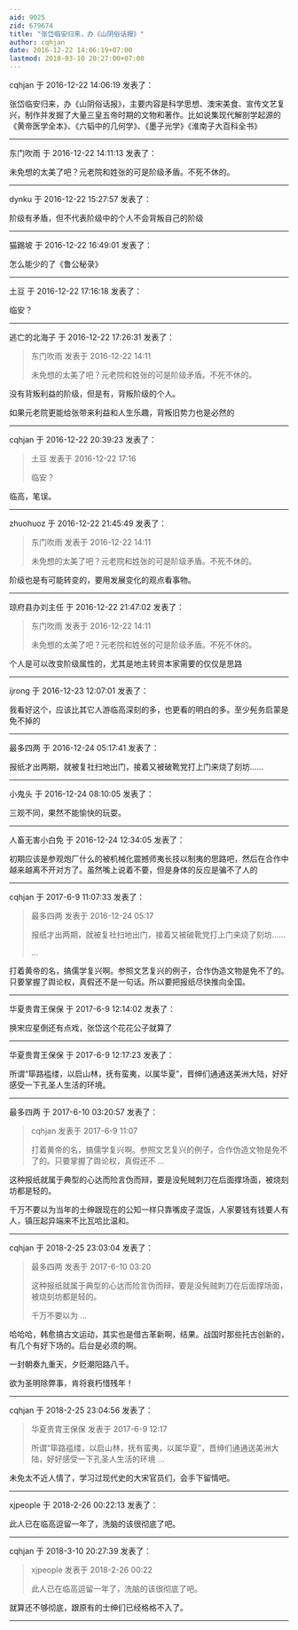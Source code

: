 ```yaml
---
aid: 9025
zid: 679674
title: "张岱临安归来，办《山阴俗话报》"
author: cqhjan
date: 2016-12-22 14:06:19+07:00
lastmod: 2018-03-10 20:27:00+07:00
---
```


cqhjan 于 2016-12-22 14:06:19 发表了：

张岱临安归来，办《山阴俗话报》，主要内容是科学思想、澳宋美食、宣传文艺复兴，制作并发掘了大量三皇五帝时期的文物和著作。比如说集现代解剖学起源的《黄帝医学全本》、《六韬中的几何学》、《墨子光学》《淮南子大百科全书》

---

东门吹雨 于 2016-12-22 14:11:13 发表了：

未免想的太美了吧？元老院和姓张的可是阶级矛盾。不死不休的。

---

dynku 于 2016-12-22 15:27:57 发表了：

阶级有矛盾，但不代表阶级中的个人不会背叛自己的阶级

---

猫踢坡 于 2016-12-22 16:49:01 发表了：

怎么能少的了《鲁公秘录》

---

土豆 于 2016-12-22 17:16:18 发表了：

临安？

---

逃亡的北海子 于 2016-12-22 17:26:31 发表了：

> 东门吹雨 发表于 2016-12-22 14:11
>
> 未免想的太美了吧？元老院和姓张的可是阶级矛盾。不死不休的。

没有背叛利益的阶级，但是有，背叛阶级的个人。

如果元老院更能给张带来利益和人生乐趣，背叛旧势力也是必然的

---

cqhjan 于 2016-12-22 20:39:23 发表了：

> 土豆 发表于 2016-12-22 17:16
>
> 临安？

临高，笔误。

---

zhuohuoz 于 2016-12-22 21:45:49 发表了：

> 东门吹雨 发表于 2016-12-22 14:11
>
> 未免想的太美了吧？元老院和姓张的可是阶级矛盾。不死不休的。

阶级也是有可能转变的，要用发展变化的观点看事物。

---

琼府县办刘主任 于 2016-12-22 21:47:02 发表了：

> 东门吹雨 发表于 2016-12-22 14:11
>
> 未免想的太美了吧？元老院和姓张的可是阶级矛盾。不死不休的。

个人是可以改变阶级属性的，尤其是地主转资本家需要的仅仅是思路

---

ijrong 于 2016-12-23 12:07:01 发表了：

我看好这个，应该比其它人游临高深刻的多，也更看的明白的多。至少髡务启蒙是免不掉的

---

最多四两 于 2016-12-24 05:17:41 发表了：

报纸才出两期，就被复社扫地出门，接着又被破靴党打上门来烧了刻坊……

---

小鬼头 于 2016-12-24 08:10:05 发表了：

三观不同，果然不能愉快的玩耍。

---

人畜无害小白免 于 2016-12-24 12:34:05 发表了：

初期应该是参观炮厂什么的被机械化震撼师夷长技以制夷的思路吧，然后在合作中越来越离不开对方了。虽然嘴上说着不要，但是身体的反应是骗不了人的

---

cqhjan 于 2017-6-9 11:07:33 发表了：

> 最多四两 发表于 2016-12-24 05:17
>
> 报纸才出两期，就被复社扫地出门，接着又被破靴党打上门来烧了刻坊……
>
> ...

打着黄帝的名，搞儒学复兴啊。参照文艺复兴的例子，合作伪造文物是免不了的。只要掌握了舆论权，真假还不是一句话。所以要把报纸尽快推向全国。

---

华夏贵胄王保保 于 2017-6-9 12:14:02 发表了：

换宋应星倒还有点戏，张岱这个花花公子就算了

---

华夏贵胄王保保 于 2017-6-9 12:17:23 发表了：

所谓“筚路褴缕，以启山林，抚有蛮夷，以属华夏”，晋绅们通通送美洲大陆，好好感受一下孔圣人生活的环境。

---

最多四两 于 2017-6-10 03:20:57 发表了：

> cqhjan 发表于 2017-6-9 11:07
>
> 打着黄帝的名，搞儒学复兴啊。参照文艺复兴的例子，合作伪造文物是免不了的。只要掌握了舆论权，真假还不 ...

这种报纸就属于典型的心达而险言伪而辩，要是没髡贼刺刀在后面撑场面，被烧刻坊都是轻的。

千万不要以为当年的士绅跟现在的公知一样只靠嘴皮子混饭，人家要钱有钱要人有人，镇压起异端来不比瓦哈比温和。

---

cqhjan 于 2018-2-25 23:03:04 发表了：

> 最多四两 发表于 2017-6-10 03:20
>
> 这种报纸就属于典型的心达而险言伪而辩，要是没髡贼刺刀在后面撑场面，被烧刻坊都是轻的。
>
> 千万不要以为 ...

哈哈哈，韩愈搞古文运动，其实也是借古革新啊，结果。战国时那些托古创新的，有几个有好下场的。后台是必须的啊。

一封朝奏九重天，夕贬潮阳路八千。

欲为圣明除弊事，肯将衰朽惜残年！

---

cqhjan 于 2018-2-25 23:04:56 发表了：

> 华夏贵胄王保保 发表于 2017-6-9 12:17
>
> 所谓“筚路褴缕，以启山林，抚有蛮夷，以属华夏”，晋绅们通通送美洲大陆，好好感受一下孔圣人生活的环境 ...

未免太不近人情了，学习过现代史的大宋官员们，会手下留情吧。

---

xjpeople 于 2018-2-26 00:22:13 发表了：

此人已在临高逗留一年了，洗脑的该很彻底了吧。

---

cqhjan 于 2018-3-10 20:27:39 发表了：

> xjpeople 发表于 2018-2-26 00:22
>
> 此人已在临高逗留一年了，洗脑的该很彻底了吧。

就算还不够彻底，跟原有的士绅们已经格格不入了。

---
